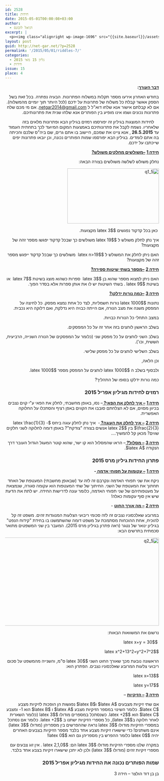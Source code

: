 ```yaml
---
id: 2528
title: חידות
date: 2015-05-01T00:00:08+03:00
author:
  - דניאל לובזנס
excerpt: |
  <p><img class="alignright wp-image-1696" src="{{site.baseurl}}/assets/img/2014/11/unnamed-1.jpg" alt="unnamed (1)" width="101" height="106" />מדור החידות לילדים ונוער המחודש, יותר אתגר, יותר עניין בעריכת <span style="color: #222222;">דניאל לובזנס.</span></p>
layout: post
guid: http://net-gar.net/?p=2528
permalink: '/2015/05/01/riddles-7/'
categories:
  - גליון 15 מאי 2015
  - חידות
issue: 15
place: 4
---
```

<p style="direction: rtl;">
  <strong><span style="text-decoration: underline;">דבר העורך</span>: </strong>
</p>

<p style="direction: rtl;">
  בחודש האחרון אירעו מספר תקלות במשלוח הפתרונות. הבעיה נפתרה. בכל זאת בשל הספק אאשר קבלת כל משלוח של פתרונות על ידכם (לכל היותר תוך יומיים מהמשלוח). אם לא קבלתם אישור אנא שלחו דוא"ל ל <a href="mailto:netgar2014@gmail.com">netgar2014@gmail.com</a>. אם מי מכם שלח פתרונות נכונים ושמו אינו מופיע בין הפותרים אנא שלחו שנית את פתרונותיכם.
</p>

<p style="direction: rtl;">
      לחידות המוצגות בגיליון זה יפורסמו רמזים בגיליון הבא ופתרונות מלאים בזה שלאחריו. נשמח לקבל את פתרונותיכם באמצעות המקום המיועד לכך בתחתית העמוד עד <strong>26.5.2015 </strong>, אנא ציינו את שמכם, היישוב בו אתם גרים, שם ביה"ס שלכם והכיתה בה אתם לומדים. בגיליון הבא יפורסמו שמות הפותרים נכונה, וכן יובאו פתרונות יפים שייכתבו על ידכם.
</p>

<p style="direction: rtl;">
  <strong><span style="text-decoration: underline;">חידה 1</span></strong> <strong><span style="text-decoration: underline;">–משולשים מחלקים משולש?</span></strong>
</p>

<p style="direction: rtl;">
  נחלק משולש לשלשה משולשים בצורה הבאה:
</p>

<p style="direction: rtl;">
  <img class="aligncenter size-medium wp-image-2529" src="{{site.baseurl}}/assets/img/2015/04/q1_5.png" alt="q1_5" width="300" height="180" />
</p>

<p style="direction: rtl;">
   כאן בכל קדקוד נפגשים $latex 3$ מקצועות.
</p>

<p style="direction: rtl;">
  איך נתן לחלק משולש ל $latex 19$ משולשים כך שבכל קדקוד יפגשו מספר זהה של מקצועות?
</p>

<p style="direction: rtl;">
  האם ניתן לחלק את המשולש ל $latex n>19$  משולשים כך שבכל קדקוד ייפגש מספר זהה של מקצועות?
</p>

<p style="direction: rtl;">
  <strong><span style="text-decoration: underline;">חידה 2</span></strong> <strong><span style="text-decoration: underline;">–מספר בשתי שיטות ספירה?</span></strong>
</p>

<p style="direction: rtl;">
  האם ניתן למצוא מספר שהוא בן $latex 3$  ספרות כשהוא מוצג בשיטת $latex 7$  או בשיטת $latex 9$ . בשתי השיטות יש לו את אותן ספרות אלא בסדר הפוך.
</p>

<p style="direction: rtl;">
  <strong><span style="text-decoration: underline;">חידה 3</span></strong> <strong><span style="text-decoration: underline;">–כמה נורות ידלקו?</span></strong>
</p>

<p style="direction: rtl;">
  נתונות $latex 1000$ נורות חשמליות, לצד כל אחת נמצא מפסק. כל לחיצה על המפסק משנה את מצב הנורה, אם הייתה כבויה היא נדלקת, ואם דלוקה היא נכבית.
</p>

<p style="direction: rtl;">
  במצב התחלי כל הנורות כבויות.
</p>

<p style="direction: rtl;">
  בשלב הראשון לוחצים בזה אחר זה על כל המפסקים.
</p>

<p style="direction: rtl;">
  בשלב השני לוחצים על כל מפסק שני (כלומר על המפסקים של הנורה השנייה, הרביעית, הששית, וכו').
</p>

<p style="direction: rtl;">
  בשלב השלישי לוחצים על כל מפסק שלישי.
</p>

<p style="direction: rtl;">
  וכן הלאה,
</p>

<p style="direction: rtl;">
  ולבסוף בשלב ה $latex 1000$ לוחצים על המפסק מספר $latex 1000$.
</p>

<p style="direction: rtl;">
  כמה נורות ידלקו בסופו של התהליך?
</p>

<h3 style="direction: rtl;">
  רמזים לחידות מגיליון אפריל 2015
</h3>

<p style="direction: rtl;">
  <strong><span style="text-decoration: underline;">חידה 1</span></strong> <strong><span style="text-decoration: underline;">– איך לחלק את הפאי? </span></strong>– נסו, באופן מחשבתי, לחלק את הפאי ע"י קוים נצבים בכיוון מסוים, אם לא הצלחתם סובבו את הקווים באפן רציף והסתכלו על החלוקה האפשרית.
</p>

<p style="direction: rtl;">
  <strong><span style="text-decoration: underline;">חידה 2</span></strong> <strong><span style="text-decoration: underline;">– איך לחלק את העוגה? </span></strong>-  איך נתן לחלק עוגה ביחס $latex \frac{1}{3} - \frac{2}{3}$ בין $latex 2$ אנשים בצורה "צודקת"? באופן דומה לחלוקה לשני חלקים שווים? מכאן קל להמשיך&#8230;.
</p>

<p style="direction: rtl;">
  <strong><span style="text-decoration: underline;">חידה 3</span></strong> <strong><span style="text-decoration: underline;">– מסלול? </span></strong>– הראו שהמסלול הוא קו ישר, שהוא קוטר המעגל הגדול העובר דרך הנקודה $latex A$.
</p>

<h3 style="direction: rtl;">
  פתרון החידות גיליון מרס 2015
</h3>

<p style="direction: rtl;">
  <strong><span style="text-decoration: underline;">חידה 1</span></strong> <strong><span style="text-decoration: underline;">– עקומות על תפוחי אדמה </span></strong><strong>-</strong>
</p>

<p style="direction: rtl;">
  ניקח את שני תפוחי האדמה ונקרבם זה לזה עד (שבאופן מחשבתי) המעטפת של האחד תחתוך את המעטפת של השני. החיתוך של שתי המעטפות הוא עקומה סגורה, שנמצאת על מעטפותיהם של שני תפוחי האדמה, כלומר עונה לדרישות החידה. יש לתת את הדעת שיש אין סוף עקומות כאלה!
</p>

<p style="direction: rtl;">
  <strong><span style="text-decoration: underline;">חידה 2</span></strong> <strong><span style="text-decoration: underline;">– מה אורך החוט</span></strong> -
</p>

<p style="direction: rtl;">
  במרובע שאלכסוניו נצבים זה לזה סכומי ריבועי הצלעות המנוגדות זהים. משפט זה קל להוכיח, אחת ההוכחות מסתמכת על משפט דומה שהשתמשנו בו בחידת "קידוח הנפט" בגיליון ינואר של נטגר (ראה פתרון בגיליון מרס 2015). המעבר בין שני המשפטים מתואר סכמתית בתרשים הבא:
</p>

<p style="direction: rtl;">
  <img class="aligncenter  wp-image-2532" src="{{site.baseurl}}/assets/img/2015/04/q2_5.png" alt="q2_5" width="606" height="288" />
</p>

<p style="direction: rtl;">
  נרשום את המשוואות הבאות:
</p>

<p style="direction: rtl;">
   $latex x+y = 30$
</p>

<p style="direction: rtl;">
  $latex x^2+13^2=y^2+7^2$
</p>

<p style="direction: rtl;">
  הראשונה נובעת מכך שאורך החוט השני $latex 30$ ס"מ, והשנייה מהמשפט על סכום ריבועי צלעות המרובע שאלכסוניו נצבים. הפתרון הוא:
</p>

<p style="direction: rtl;">
  $latex x=13$
</p>

<p style="direction: rtl;">
  $latex y=17$
</p>

<p style="direction: rtl;">
  <strong><span style="text-decoration: underline;">חידה 3</span></strong> <strong><span style="text-decoration: underline;">– הזיקיות</span></strong> –
</p>

<p style="direction: rtl;">
  אם שתי זיקיות מצבעים $latex A$ ו$latex B$ נפגשות הן הופכות לזיקיות מצבע $latex C$. כלומר השינוי במספר הזיקיות מצבע $latex A$ ו $latex B$ הוא 1- ומצבע $latex C$ הוא $latex +2$. כשנסתכל במספרים מודולו $latex 3$ (כלומר השארית לאחר חלוקה ב$latex 3$), כל מספרי הזיקיות ישתנו ב $latex +2$. כלומר אם נסתכל במספרי הזיקיות מודולו $latex 3$ נראה שההפרשים בין מספריהן (מודולו $latex 3$) אינם משתנים! כדי שישארו זיקיות מצבע אחד בלבד מספר הזיקיות בצבעים האחרים יהיה $latex 0$ כלומר ההפרש בין מספריהן גם הוא $latex 0$!
</p>

<p style="direction: rtl;">
  במקרה שלנו מספרי הזיקיות מודולו $latex 3$ הם: $latex 2,1,0$ . אין זוג צבעים עם מספרי זיקיות זהים (מודולו $latex 3$) ולכן לא יתכן שישארו זיקיות בצבע אחד בלבד.
</p>

<h3 style="direction: rtl;">
  שמות הפותרים נכונה את החידות מגיליון אפריל 2015
</h3>

<p style="direction: rtl;">
  בן בן דוד הולצר – חידה 3
</p>

<p style="direction: rtl;">
  
</p>